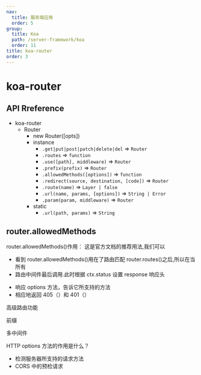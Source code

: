 ```yaml
---
nav:
  title: 服务端应用
  order: 5
group:
  title: Koa
  path: /server-framework/koa
  order: 11
title: koa-router
order: 3
---
```


# koa-router

## API Rreference

- koa-router
  - Router
    - new Router([opts])
    - instance
      - `.get|put|post|patch|delete|del` => `Router`
      - `.routes` => `function`
      - `.use([path], middleware)` => `Router`
      - `.prefix(prefix)` => `Router`
      - `.allowedMethods([options])` => `function`
      - `.redirect(source, destination, [code])` => `Router`
      - `.route(name)` => `Layer | false`
      - `.url(name, params, [options])` => `String | Error`
      - `.param(param, middleware)` => `Router`
    - static
      - `.url(path, params)` => `String`

## router.allowedMethods

router.allowedMethods()作用： 这是官方文档的推荐用法,我们可以

- 看到 router.allowedMethods()用在了路由匹配 router.routes()之后,所以在当所有
- 路由中间件最后调用.此时根据 ctx.status 设置 response 响应头

* 响应 options 方法，告诉它所支持的方法
* 相应地返回 405（）和 401（）

高级路由功能

前缀

多中间件

HTTP options 方法的作用是什么？

- 检测服务器所支持的请求方法
- CORS 中的预检请求
